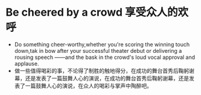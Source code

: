 # Be cheered by a crowd 享受众人的欢呼
* Do something cheer-worthy,whether you're scoring the winning touch down,tak in bow after your successful theater debut or delivering a rousing speech ——and the bask in the crowd's loud vocal approval and applause.
* 做一些值得喝彩的事，不论得了制胜的触地得分，在成功的舞台首秀后鞠躬谢幕，还是发表了一篇鼓舞人心的演说，在成功的舞台首秀后鞠躬谢幕，还是发表了一篇鼓舞人心的演说，在众人的喝彩与掌声中陶醉吧。
